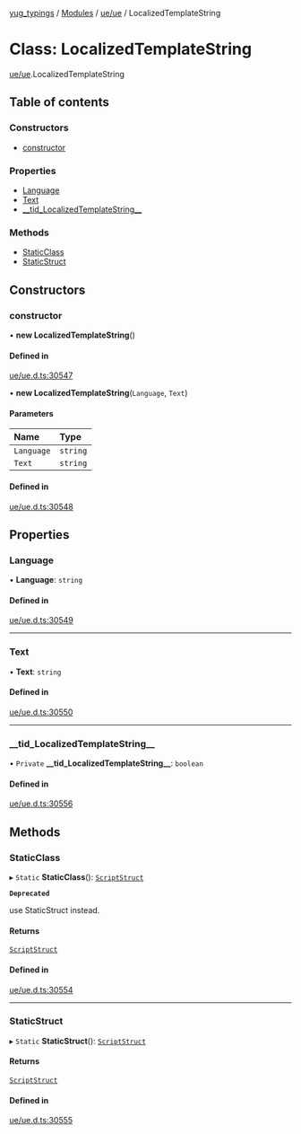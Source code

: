 [yug_typings](../README.md) / [Modules](../modules.md) / [ue/ue](../modules/ue_ue.md) / LocalizedTemplateString

# Class: LocalizedTemplateString

[ue/ue](../modules/ue_ue.md).LocalizedTemplateString

## Table of contents

### Constructors

- [constructor](ue_ue.LocalizedTemplateString.md#constructor)

### Properties

- [Language](ue_ue.LocalizedTemplateString.md#language)
- [Text](ue_ue.LocalizedTemplateString.md#text)
- [\_\_tid\_LocalizedTemplateString\_\_](ue_ue.LocalizedTemplateString.md#__tid_localizedtemplatestring__)

### Methods

- [StaticClass](ue_ue.LocalizedTemplateString.md#staticclass)
- [StaticStruct](ue_ue.LocalizedTemplateString.md#staticstruct)

## Constructors

### constructor

• **new LocalizedTemplateString**()

#### Defined in

[ue/ue.d.ts:30547](https://github.com/YugMetaverse/yug_typings/blob/25cad34/ue/ue.d.ts#L30547)

• **new LocalizedTemplateString**(`Language`, `Text`)

#### Parameters

| Name | Type |
| :------ | :------ |
| `Language` | `string` |
| `Text` | `string` |

#### Defined in

[ue/ue.d.ts:30548](https://github.com/YugMetaverse/yug_typings/blob/25cad34/ue/ue.d.ts#L30548)

## Properties

### Language

• **Language**: `string`

#### Defined in

[ue/ue.d.ts:30549](https://github.com/YugMetaverse/yug_typings/blob/25cad34/ue/ue.d.ts#L30549)

___

### Text

• **Text**: `string`

#### Defined in

[ue/ue.d.ts:30550](https://github.com/YugMetaverse/yug_typings/blob/25cad34/ue/ue.d.ts#L30550)

___

### \_\_tid\_LocalizedTemplateString\_\_

• `Private` **\_\_tid\_LocalizedTemplateString\_\_**: `boolean`

#### Defined in

[ue/ue.d.ts:30556](https://github.com/YugMetaverse/yug_typings/blob/25cad34/ue/ue.d.ts#L30556)

## Methods

### StaticClass

▸ `Static` **StaticClass**(): [`ScriptStruct`](ue_ue.ScriptStruct.md)

**`Deprecated`**

use StaticStruct instead.

#### Returns

[`ScriptStruct`](ue_ue.ScriptStruct.md)

#### Defined in

[ue/ue.d.ts:30554](https://github.com/YugMetaverse/yug_typings/blob/25cad34/ue/ue.d.ts#L30554)

___

### StaticStruct

▸ `Static` **StaticStruct**(): [`ScriptStruct`](ue_ue.ScriptStruct.md)

#### Returns

[`ScriptStruct`](ue_ue.ScriptStruct.md)

#### Defined in

[ue/ue.d.ts:30555](https://github.com/YugMetaverse/yug_typings/blob/25cad34/ue/ue.d.ts#L30555)
